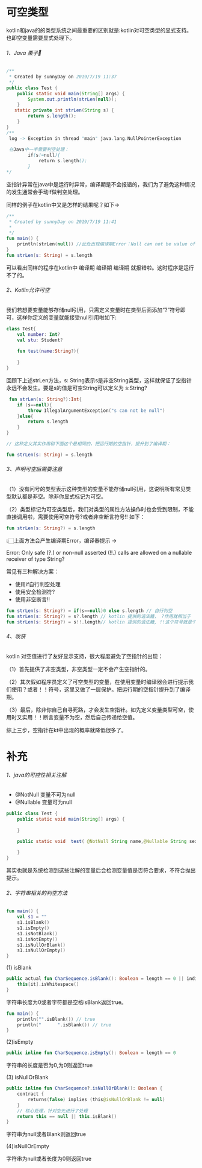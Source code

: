 # 可空类型

kotlin和java的的类型系统之间最重要的区别就是:kotlin对可空类型的显式支持。也即空变量需要显式处理下。

###### 1、Java 栗子🌰

```java
/**
 * Created by sunnyDay on 2019/7/19 11:37
 */
public class Test {
    public static void main(String[] args) {
        System.out.println(strLen(null));
    }
   static private int strLen(String s) {
        return s.length();
    }
}
/**
 log -> Exception in thread "main" java.lang.NullPointerException
 
 在Java中一半需要判空处理：
        if(s!=null){
            return s.length();
        }
*/

```
空指针异常在java中是运行时异常，编译期是不会报错的，我们为了避免这种情况的发生通常会手动if做判空处理。

同样的例子在kotlin中又是怎样的结果呢？如下->

```kotlin
/**
 * Created by sunnyDay on 2019/7/19 11:41
 *
 */
fun main() {
    println(strLen(null)) //此处出现编译期Error：Null can not be value of non-null type String
}
fun strLen(s: String) = s.length
```
可以看出同样的程序在kotlin中 编译期 编译期 编译期 就报错啦。这时程序是运行不了的。

###### 2、Kotlin允许可空

我们若想要变量能够存储null引用，只需定义变量时在类型后面添加“?”符号即可，这样你定义的变量就能接受null引用啦如下:

```kotlin
class Test{
    val number: Int?
    val stu: Student?
    
    fun test(name:String?){
        
    }
}
```

回顾下上述strLen方法，s: String表示s是非空String类型，这样就保证了空指针永远不会发生。要是s的值是可空String可以定义为 s:String? 

```kotlin
 fun strLen(s: String?):Int{
    if (s==null){
        throw IllegalArgumentException("s can not be null")
    }else{
        return s.length
    }
}

// 这种定义其实作用和下面这个是相同的，把运行期的空指针，提升到了编译期：

fun strLen(s: String) = s.length
```

###### 3、声明可空后需要注意

（1）没有问号的类型表示这种类型的变量不能存储null引用，这说明所有常见类型默认都是非空。除非你显式标记为可空。

（2）类型标记为可空类型后，我们对类型的属性方法操作时也会受到限制，不能直接调用啦，需要使用可空符号?或者非空断言符号!! 如下：

```kotlin
fun strLen(s: String?) = s.length
```
👆🏻上面方法会产生编译期Error，编译器提示 ->

Error: Only safe (?.) or non-null asserted (!!.) calls are allowed on a nullable receiver of type String?

常见有三种解决方案：

- 使用if自行判空处理
- 使用安全检测符?
- 使用非空断言!!

```kotlin
fun strLen(s: String?) = if(s==null)0 else s.length // 自行判空
fun strLen(s: String?) = s?.length // kotlin 提供的语法糖， ?作用就相当于  if(s!=null){}
fun strLen(s: String?) = s!!.length// kotlin 提供的语法糖, !!这个符号就是个断言语句，断言s不为空，s为空直接抛异常。
```

###### 4、收获

kotlin 对空值进行了友好显示支持，很大程度避免了空指针的出现：

（1）首先提供了非空类型，非空类型一定不会产生空指针的。

（2）其次假如程序员定义了可空类型的变量，在使用变量时编译器会进行提示我们使用？或者！！符号，这里又做了一层保护。把运行期的空指针提升到了编译期。

（3）最后，除非你自己自寻死路，才会发生空指针。如先定义变量类型可空，使用时又实用！！断言变量不为空，然后自己传递给空值。

综上三步，空指针在kt中出现的概率就降低很多了。


# 补充

###### 1、java的可控性相关注解

- @NotNull  变量不可为null 
- @Nullable 变量可为null

```java
public class Test {
    public static void main(String[] args) {
       
    }

    public static void  test( @NotNull String name,@Nullable String sex){
        
    }
}
```
其实也就是系统检测到这些注解的变量后会检测变量值是否符合要求，不符合抛出提示。

###### 2、字符串相关的判空方法

```kotlin
fun main() {
    val s1 = ""
    s1.isBlank() 
    s1.isEmpty()
    s1.isNotBlank()
    s1.isNotEmpty()
    s1.isNullOrBlank()
    s1.isNullOrEmpty()
}
```
(1) isBlank

```kotlin
public actual fun CharSequence.isBlank(): Boolean = length == 0 || indices.all {
    this[it].isWhitespace()
}
```

字符串长度为0或者字符都是空格isBlank返回true。

```kotlin
fun main() {
    println("".isBlank()) // true
    println("      ".isBlank()) // true 
}
```

(2)isEmpty

```kotlin
public inline fun CharSequence.isEmpty(): Boolean = length == 0
```
字符串的长度是否为0,为0则返回true

(3) isNullOrBlank

```kotlin
public inline fun CharSequence?.isNullOrBlank(): Boolean {
    contract {
        returns(false) implies (this@isNullOrBlank != null)
    }
    // 核心处理，针对空先进行了处理
    return this == null || this.isBlank()
}
```
字符串为null或者Blank则返回true

(4)isNullOrEmpty

字符串为null或者长度为0则返回true

